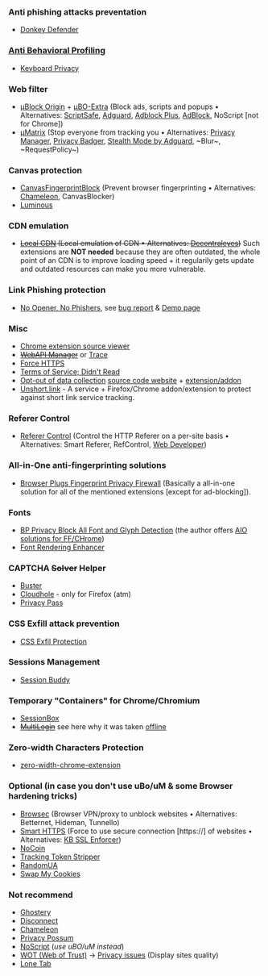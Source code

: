 ### Anti phishing attacks preventation
* [Donkey Defender](https://chrome.google.com/webstore/detail/donkey-defender/bojniphfjbjdlajlanmaamjhcecdpoan?hl=en)

### [Anti Behavioral Profiling](https://paul.reviews/behavioral-profiling-the-password-you-cant-change/)
* [Keyboard Privacy](https://chrome.google.com/webstore/detail/keyboard-privacy/aoeboeflhhnobfjkafamelopfeojdohk)

### Web filter 
* [µBlock Origin](https://github.com/gorhill/uBlock) + [µBO-Extra](https://github.com/gorhill/uBO-Extra) (Block ads, scripts and popups • Alternatives: [ScriptSafe](https://github.com/andryou/scriptsafe), [Adguard](https://adguard.com/en/adguard-adblock-browser-extension/overview.html), [Adblock Plus](https://en.wikipedia.org/wiki/Adblock_Plus), [AdBlock](https://en.wikipedia.org/wiki/AdBlock), NoScript [not for Chrome])
* [µMatrix](https://github.com/gorhill/uMatrix) (Stop everyone from tracking you • Alternatives: [Privacy Manager](https://chrome.google.com/webstore/detail/privacy-manager/giccehglhacakcfemddmfhdkahamfcmd), [Privacy Badger](https://www.eff.org/privacybadger), [Stealth Mode by Adguard](https://chrome.google.com/webstore/detail/stealth-mode/hfkpddhkjcbfmnclailpehabmekgphfh), ~Blur~, ~RequestPolicy~)


### Canvas protection
* [CanvasFingerprintBlock](https://chrome.google.com/webstore/detail/canvasfingerprintblock/ipmjngkmngdcdpmgmiebdmfbkcecdndc) (Prevent browser fingerprinting • Alternatives: [Chameleon](https://github.com/ghostwords/chameleon), CanvasBlocker)
* [Luminous](https://gbaptista.github.io/luminous/doc/en-US/)


### CDN emulation
* ~~[Local CDN](https://codeberg.org/nobody/LocalCDN) (Local emulation of CDN • Alternatives: [Decentraleyes](https://git.synz.io/Synzvato/decentraleyes))~~ Such extensions are **NOT needed** because they are often outdated, the whole point of an CDN is to improve loading speed + it regularily gets update and outdated resources can make you more vulnerable.


### Link Phishing protection
* [No Opener, No Phishers](https://chrome.google.com/webstore/detail/no-opener-no-phishers/hieejlcohhkjbpiihgphcnaaiehphike), see [bug report](https://bugs.chromium.org/p/chromium/issues/detail?id=898942) & [Demo page](https://mathiasbynens.github.io/rel-noopener/)


### Misc
* [Chrome extension source viewer](https://chrome.google.com/webstore/detail/chrome-extension-source-v/jifpbeccnghkjeaalbbjmodiffmgedin)
* ~~[WebAPI Manager](https://github.com/snyderp/web-api-manager)~~ or [Trace](https://absolutedouble.co.uk/trace/)
* [Force HTTPS](https://chrome.google.com/webstore/detail/force-https-for-all-traff/dpipdndjcofdfhknlfloeokjiooiojoo)
* [Terms of Service; Didn't Read](https://chrome.google.com/webstore/detail/terms-of-service-didn%E2%80%99t-r/hjdoplcnndgiblooccencgcggcoihigg)
* [Opt-out of data collection](https://yourdigitalrights.org/?source=optouteu) [source code website](https://github.com/opt-out-eu/yourdigitalrights.org) + [extension/addon](https://github.com/opt-out-eu/opt-out-web-extensions)
* [Unshort.link](https://unshort.link/) - A service + Firefox/Chrome addon/extension to protect against short link service tracking.


### Referer Control
* [Referer Control](https://chrome.google.com/webstore/detail/referer-control/hnkcfpcejkafcihlgbojoidoihckciin/) (Control the HTTP Referer on a per-site basis • Alternatives: Smart Referer, RefControl, [Web Developer](https://en.wikipedia.org/wiki/Web_Developer_%28software%29))


### All-in-One anti-fingerprinting solutions
* [Browser Plugs Fingerprint Privacy Firewall](https://chrome.google.com/webstore/detail/browser-plugs-fingerprint/gpgbpgdfipppcelfbdlbkhmibofknppj?hl=en) (Basically a all-in-one solution for all of the mentioned extensions [except for ad-blocking]).


### Fonts
* [BP Privacy Block All Font and Glyph Detection](https://chrome.google.com/webstore/detail/bp-privacy-block-all-font/bfoidacjeobbnkpoemlfllfmmnbogcig) (the author offers [AIO solutions for FF/CHrome](https://www.browserplugs.com/))
* [Font Rendering Enhancer](https://chrome.google.com/webstore/detail/font-rendering-enhancer/hmbmmdjlcdediglgfcdkhinjdelkiock)


### CAPTCHA ~~Solver~~ Helper
* [Buster](https://chrome.google.com/webstore/detail/buster-captcha-solver-for/mpbjkejclgfgadiemmefgebjfooflfhl)
* [Cloudhole](https://addons.mozilla.org/en-US/firefox/addon/cloudhole/?src=cb-dl-updated) - only for Firefox (atm)
* [Privacy Pass](https://privacypass.github.io/faq/)


### CSS Exfill attack prevention
* [CSS Exfil Protection](https://chrome.google.com/webstore/detail/css-exfil-protection/ibeemfhcbbikonfajhamlkdgedmekifo)


### Sessions Management
* [Session Buddy](https://chrome.google.com/webstore/detail/session-buddy/edacconmaakjimmfgnblocblbcdcpbko?hl=de)


### Temporary "Containers" for Chrome/Chromium
* [SessionBox](https://chrome.google.com/webstore/detail/sessionbox-free-multi-log/megbklhjamjbcafknkgmokldgolkdfig)
* ~~[MultiLogin](https://multilogin.com/)~~ see here why it was taken [offline](https://support.google.com/chrome/forum/AAAAP1KN0B0wmBKHBtX7tQ/?hl=en&gpf=%23!msg%2Fchrome%2FwmBKHBtX7tQ%2FY6JrBw7jPQwJ&msgid=Y6JrBw7jPQwJ)


### Zero-width Characters Protection
* [zero-width-chrome-extension](https://github.com/chpmrc/zero-width-chrome-extension)


### Optional (in case you don't use uBo/uM & some Browser hardening tricks)
* [Browsec](https://browsec.com/) (Browser VPN/proxy to unblock websites • Alternatives: Betternet, Hideman, Tunnello)
* [Smart HTTPS](https://chrome.google.com/webstore/detail/smart-https/cmleijjdpceldbelpnpkddofmcmcaknm/related?hl=en) (Force to use secure connection [https://] of websites • Alternatives: [KB SSL Enforcer](https://chrome.google.com/webstore/detail/kb-ssl-enforcer/flcpelgcagfhfoegekianiofphddckof))
* [NoCoin](https://github.com/keraf/NoCoin)
* [Tracking Token Stripper](https://chrome.google.com/webstore/detail/tracking-token-stripper/kcpnkledgcbobhkgimpbmejgockkplob/related)
* [RandomUA](https://leotindall.com/randomua/)
* [Swap My Cookies](https://chrome.google.com/webstore/detail/swap-my-cookies/dffhipnliikkblkhpjapbecpmoilcama)


### Not recommend
* [Ghostery](https://chrome.google.com/webstore/detail/ghostery/mlomiejdfkolichcflejclcbmpeaniij?hl=en)
* [Disconnect](https://chrome.google.com/webstore/detail/disconnect/jeoacafpbcihiomhlakheieifhpjdfeo?hl=en)
* [Chameleon](https://chrome.google.com/webstore/detail/chameleon/dmpojjilddefgnhiicjcmhbkjgbbclob)
* [Privacy Possum](https://chrome.google.com/webstore/detail/privacy-possum/ommfjecdpepadiafbnidoiggfpbnkfbj)
* [NoScript](https://chrome.google.com/webstore/detail/noscript/doojmbjmlfjjnbmnoijecmcbfeoakpjm) (_use uBO/uM instead_)
* [WOT (Web of Trust)](https://en.wikipedia.org/wiki/WOT_Services) → [Privacy issues](https://en.wikipedia.org/wiki/WOT_Services#Privacy_issues) (Display sites quality)
* [Lone Tab](https://chrome.google.com/webstore/detail/lone-tab/dlgodcdpmjmeegcakjjldfobmooajhhe)

